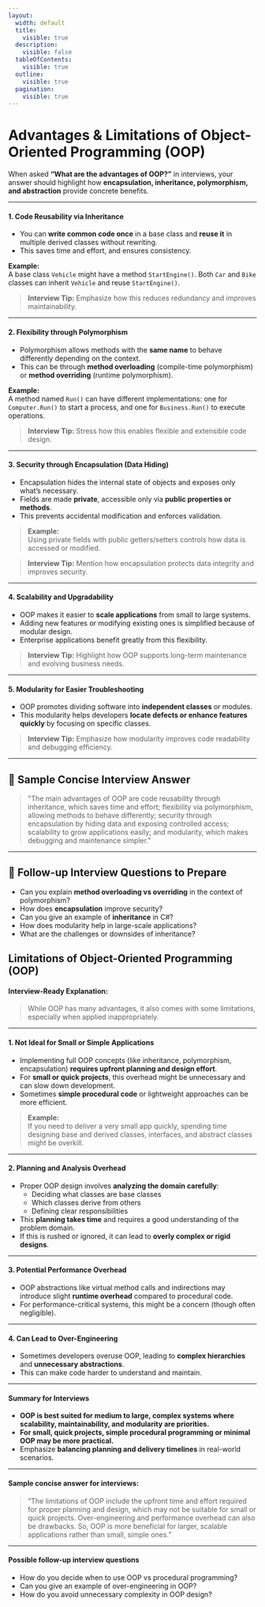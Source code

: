```yaml
---
layout:
  width: default
  title:
    visible: true
  description:
    visible: false
  tableOfContents:
    visible: true
  outline:
    visible: true
  pagination:
    visible: true
---
```


# Advantages & Limitations of Object-Oriented Programming (OOP)

When asked **“What are the advantages of OOP?”** in interviews, your answer should highlight how **encapsulation, inheritance, polymorphism, and abstraction** provide concrete benefits.

***

#### 1. **Code Reusability via Inheritance**

* You can **write common code once** in a base class and **reuse it** in multiple derived classes without rewriting.
* This saves time and effort, and ensures consistency.

**Example:**\
A base class `Vehicle` might have a method `StartEngine()`. Both `Car` and `Bike` classes can inherit `Vehicle` and reuse `StartEngine()`.

> **Interview Tip:** Emphasize how this reduces redundancy and improves maintainability.

***

#### 2. **Flexibility through Polymorphism**

* Polymorphism allows methods with the **same name** to behave differently depending on the context.
* This can be through **method overloading** (compile-time polymorphism) or **method overriding** (runtime polymorphism).

**Example:**\
A method named `Run()` can have different implementations: one for `Computer.Run()` to start a process, and one for `Business.Run()` to execute operations.

> **Interview Tip:** Stress how this enables flexible and extensible code design.

***

#### 3. **Security through Encapsulation (Data Hiding)**

* Encapsulation hides the internal state of objects and exposes only what’s necessary.
* Fields are made **private**, accessible only via **public properties or methods**.
* This prevents accidental modification and enforces validation.

> **Example:**\
> Using private fields with public getters/setters controls how data is accessed or modified.

> **Interview Tip:** Mention how encapsulation protects data integrity and improves security.

***

#### 4. **Scalability and Upgradability**

* OOP makes it easier to **scale applications** from small to large systems.
* Adding new features or modifying existing ones is simplified because of modular design.
* Enterprise applications benefit greatly from this flexibility.

> **Interview Tip:** Highlight how OOP supports long-term maintenance and evolving business needs.

***

#### 5. **Modularity for Easier Troubleshooting**

* OOP promotes dividing software into **independent classes** or modules.
* This modularity helps developers **locate defects or enhance features quickly** by focusing on specific classes.

> **Interview Tip:** Emphasize how modularity improves code readability and debugging efficiency.

***

## 🔹 Sample Concise Interview Answer

> "The main advantages of OOP are code reusability through inheritance, which saves time and effort; flexibility via polymorphism, allowing methods to behave differently; security through encapsulation by hiding data and exposing controlled access; scalability to grow applications easily; and modularity, which makes debugging and maintenance simpler."

***

## 🔹 Follow-up Interview Questions to Prepare

* Can you explain **method overloading vs overriding** in the context of polymorphism?
* How does **encapsulation** improve security?
* Can you give an example of **inheritance** in C#?
* How does modularity help in large-scale applications?
* What are the challenges or downsides of inheritance?

## Limitations of Object-Oriented Programming (OOP)

#### Interview-Ready Explanation:

> While OOP has many advantages, it also comes with some limitations, especially when applied inappropriately.

***

#### 1. **Not Ideal for Small or Simple Applications**

* Implementing full OOP concepts (like inheritance, polymorphism, encapsulation) **requires upfront planning and design effort**.
* For **small or quick projects**, this overhead might be unnecessary and can slow down development.
* Sometimes **simple procedural code** or lightweight approaches can be more efficient.

> **Example:**\
> If you need to deliver a very small app quickly, spending time designing base and derived classes, interfaces, and abstract classes might be overkill.

***

#### 2. **Planning and Analysis Overhead**

* Proper OOP design involves **analyzing the domain carefully**:
  * Deciding what classes are base classes
  * Which classes derive from others
  * Defining clear responsibilities
* This **planning takes time** and requires a good understanding of the problem domain.
* If this is rushed or ignored, it can lead to **overly complex or rigid designs**.

***

#### 3. **Potential Performance Overhead**

* OOP abstractions like virtual method calls and indirections may introduce slight **runtime overhead** compared to procedural code.
* For performance-critical systems, this might be a concern (though often negligible).

***

#### 4. **Can Lead to Over-Engineering**

* Sometimes developers overuse OOP, leading to **complex hierarchies** and **unnecessary abstractions**.
* This can make code harder to understand and maintain.

***

#### Summary for Interviews

* **OOP is best suited for medium to large, complex systems where scalability, maintainability, and modularity are priorities.**
* **For small, quick projects, simple procedural programming or minimal OOP may be more practical.**
* Emphasize **balancing planning and delivery timelines** in real-world scenarios.

***

#### Sample concise answer for interviews:

> “The limitations of OOP include the upfront time and effort required for proper planning and design, which may not be suitable for small or quick projects. Over-engineering and performance overhead can also be drawbacks. So, OOP is more beneficial for larger, scalable applications rather than small, simple ones.”

***

#### Possible follow-up interview questions

* How do you decide when to use OOP vs procedural programming?
* Can you give an example of over-engineering in OOP?
* How do you avoid unnecessary complexity in OOP design?
